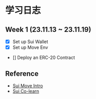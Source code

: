 # 学习日志 

## Week 1 (23.11.13 ~ 23.11.19)

- [x] Set up Sui Wallet
- [x] Set up Move Env
- [] Deploy an ERC-20 Contract

## Reference

- [Sui Move Intro](https://intro-zh.sui-book.com/unit-one/index.html)
- [Sui Co-learn](https://github.com/movefuns/co-learn-sui)
